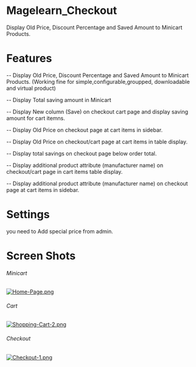 # Magelearn_Checkout
Display Old Price, Discount Percentage and Saved Amount to Minicart Products.

# Features
 -- Display Old Price, Discount Percentage and Saved Amount to Minicart Products.
    (Working fine for simple,configurable,groupped, downloadable and virtual product)
 
 -- Display Total saving amount in Minicart
 
 -- Display New column (Save) on checkout cart page and display saving amount for cart itemns.
 
 -- Display Old Price on checkout page at cart items in sidebar.
 
 -- Display Old Price on checkout/cart page at cart items in table display.
 
 -- Display total savings on checkout page below order total.
 
 -- Display additional product attribute (manufacturer name) on checkout/cart page in cart items table display.
 
 -- Display additional product attribute (manufacturer name) on checkout page at cart items in sidebar.

# Settings
you need to Add special price from admin.

# Screen Shots

###### Minicart
[![Home-Page.png](https://i.postimg.cc/PJ68GQQC/Home-Page.png)](https://postimg.cc/dZy0rdXF)

###### Cart
[![Shopping-Cart-2.png](https://i.postimg.cc/vH2GZTd1/Shopping-Cart-2.png)](https://postimg.cc/D8G9C20F)

###### Checkout
[![Checkout-1.png](https://i.postimg.cc/VLpdj6GP/Checkout-1.png)](https://postimg.cc/F7brv9XT)
